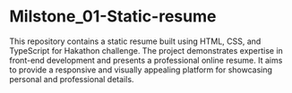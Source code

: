 # Milstone_01-Static-resume
This repository contains a static resume built using HTML, CSS, and TypeScript for Hakathon challenge. The project demonstrates expertise in front-end development and presents a professional online resume. It aims to provide a responsive and visually appealing platform for showcasing personal and professional details. 
